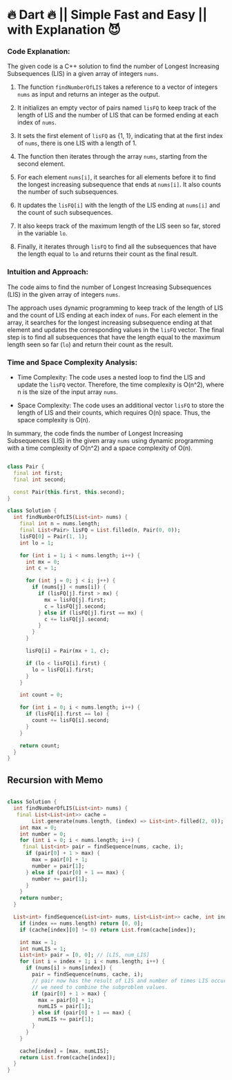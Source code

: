 # 🔥 Dart 🔥 || Simple Fast and Easy || with Explanation 😈

### Code Explanation:

The given code is a C++ solution to find the number of Longest Increasing Subsequences (LIS) in a given array of integers `nums`.

1. The function `findNumberOfLIS` takes a reference to a vector of integers `nums` as input and returns an integer as the output.

2. It initializes an empty vector of pairs named `lisFQ` to keep track of the length of LIS and the number of LIS that can be formed ending at each index of `nums`.

3. It sets the first element of `lisFQ` as {1, 1}, indicating that at the first index of `nums`, there is one LIS with a length of 1.

4. The function then iterates through the array `nums`, starting from the second element.

5. For each element `nums[i]`, it searches for all elements before it to find the longest increasing subsequence that ends at `nums[i]`. It also counts the number of such subsequences.

6. It updates the `lisFQ[i]` with the length of the LIS ending at `nums[i]` and the count of such subsequences.

7. It also keeps track of the maximum length of the LIS seen so far, stored in the variable `lo`.

8. Finally, it iterates through `lisFQ` to find all the subsequences that have the length equal to `lo` and returns their count as the final result.

### Intuition and Approach:

The code aims to find the number of Longest Increasing Subsequences (LIS) in the given array of integers `nums`.

The approach uses dynamic programming to keep track of the length of LIS and the count of LIS ending at each index of `nums`. For each element in the array, it searches for the longest increasing subsequence ending at that element and updates the corresponding values in the `lisFQ` vector. The final step is to find all subsequences that have the length equal to the maximum length seen so far (`lo`) and return their count as the result.

### Time and Space Complexity Analysis:

- Time Complexity: The code uses a nested loop to find the LIS and update the `lisFQ` vector. Therefore, the time complexity is O(n^2), where n is the size of the input array `nums`.

- Space Complexity: The code uses an additional vector `lisFQ` to store the length of LIS and their counts, which requires O(n) space. Thus, the space complexity is O(n).

In summary, the code finds the number of Longest Increasing Subsequences (LIS) in the given array `nums` using dynamic programming with a time complexity of O(n^2) and a space complexity of O(n).

```dart

class Pair {
  final int first;
  final int second;

  const Pair(this.first, this.second);
}

class Solution {
  int findNumberOfLIS(List<int> nums) {
    final int n = nums.length;
    final List<Pair> lisFQ = List.filled(n, Pair(0, 0));
    lisFQ[0] = Pair(1, 1);
    int lo = 1;

    for (int i = 1; i < nums.length; i++) {
      int mx = 0;
      int c = 1;

      for (int j = 0; j < i; j++) {
        if (nums[j] < nums[i]) {
          if (lisFQ[j].first > mx) {
            mx = lisFQ[j].first;
            c = lisFQ[j].second;
          } else if (lisFQ[j].first == mx) {
            c += lisFQ[j].second;
          }
        }
      }

      lisFQ[i] = Pair(mx + 1, c);

      if (lo < lisFQ[i].first) {
        lo = lisFQ[i].first;
      }
    }

    int count = 0;

    for (int i = 0; i < nums.length; i++) {
      if (lisFQ[i].first == lo) {
        count += lisFQ[i].second;
      }
    }

    return count;
  }
}
```


## Recursion with Memo

```dart

class Solution {
  int findNumberOfLIS(List<int> nums) {
   final List<List<int>> cache =
        List.generate(nums.length, (index) => List<int>.filled(2, 0));
    int max = 0;
    int number = 0;
    for (int i = 0; i < nums.length; i++) {
     final List<int> pair = findSequence(nums, cache, i);
      if (pair[0] + 1 > max) {
        max = pair[0] + 1;
        number = pair[1];
      } else if (pair[0] + 1 == max) {
        number += pair[1];
      }
    }
    return number;
  }

  List<int> findSequence(List<int> nums, List<List<int>> cache, int index) {
    if (index == nums.length) return [0, 0];
    if (cache[index][0] != 0) return List.from(cache[index]);

    int max = 1;
    int numLIS = 1;
    List<int> pair = [0, 0]; // [LIS, num_LIS]
    for (int i = index + 1; i < nums.length; i++) {
      if (nums[i] > nums[index]) {
        pair = findSequence(nums, cache, i);
        // pair now has the result of LIS and number of times LIS occurred
        // we need to combine the subproblem values.
        if (pair[0] + 1 > max) {
          max = pair[0] + 1;
          numLIS = pair[1];
        } else if (pair[0] + 1 == max) {
          numLIS += pair[1];
        }
      }
    }

    cache[index] = [max, numLIS];
    return List.from(cache[index]);
  }
}
```
